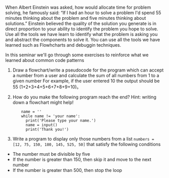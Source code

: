 
When Albert Einstein was asked, how would allocate time for problem solving, he famously said: “If I had an hour to solve a problem I'd spend 55 minutes thinking about the problem and five minutes thinking about solutions.” Einstein believed the quality of the solution you generate is in direct proportion to your ability to identify the problem you hope to solve. Use all the tools we have learn to identify what the problem is asking you and abstract the components to solve it. You can use all the tools we have learned such as Flowhcharts and debuggin techniques.

In this seminar we&#39;ll go through some exercises to reinforce what we learned about common code patterns

1. Draw a flowchart/write a pseudocode for the program which can accept a number from a user and calculate the sum of all numbers from 1 to a given number
For example, if the user entered 10 the output should be 55 (1+2+3+4+5+6+7+8+9+10)。

2. How do you make the following program reach the end? Hint: writing down a flowchart might help!
```
       name = ''
       while name != 'your name': 
         print('Please type your name.') 
         name = input() 
         print('Thank you!') 
```
3. Write a program to display only those numbers from a list ```numbers = [12, 75, 150, 180, 145, 525, 50]``` that satisfy the following conditions

- The number must be divisible by five
- If the number is greater than 150, then skip it and move to the next number
- If the number is greater than 500, then stop the loop
